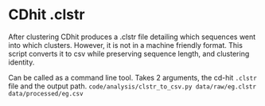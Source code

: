 # CDhit .clstr
After clustering CDhit produces a .clstr file detailing
which sequences went into which clusters. However, it
is not in a machine friendly format. This script converts
it to csv while preserving sequence length, and clustering identity.

Can be called as a command line tool. Takes 2 arguments, the 
cd-hit `.clstr` file and the output path.
`code/analysis/clstr_to_csv.py data/raw/eg.clstr data/processed/eg.csv`